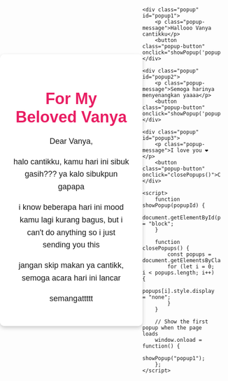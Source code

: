 <html>
<head>
    <title>For My Beloved Vanya</title>
    <style>
        body {
            font-family: Arial, sans-serif;
            background-image: url('background.jpg');
            background-size: cover;
            background-position: center;
            margin: 0;
            padding: 0;
            display: flex;
            justify-content: center;
            align-items: center;
            height: 100vh;
        }
        .container {
            background-color: rgba(255, 255, 255, 0.9);
            border-radius: 10px;
            padding: 30px;
            text-align: center;
            max-width: 500px;
            box-shadow: 0 4px 10px rgba(0, 0, 0, 0.2);
        }
        h1 {
            color: #e91e63;
            font-size: 36px;
            margin-bottom: 20px;
        }
        p {
            font-size: 18px;
            line-height: 1.6;
        }
        .popup {
            display: none;
            position: fixed;
            top: 50%;
            left: 50%;
            transform: translate(-50%, -50%);
            padding: 20px;
            background-color: rgba(255, 255, 255, 0.9);
            border-radius: 10px;
            box-shadow: 0 4px 10px rgba(0, 0, 0, 0.2);
            z-index: 1000;
            text-align: center;
        }
        .popup-message {
            font-size: 20px;
            margin-bottom: 20px;
            line-height: 1.5;
        }
        .popup-button {
            background-color: #e91e63;
            color: #fff;
            border: none;
            border-radius: 5px;
            padding: 10px 20px;
            cursor: pointer;
            font-size: 16px;
        }
    </style>
</head>
<body>
    <div class="container">
        <h1>For My Beloved Vanya</h1>
        <p>Dear Vanya,</p>
        <p>halo cantikku, kamu hari ini sibuk gasih??? ya kalo sibukpun gapapa</p>
        <p>i know beberapa hari ini mood kamu lagi kurang bagus, but i can't do anything so i just sending you this</p>
        <p>jangan skip makan ya cantikk, semoga acara hari ini lancar</p>
        <p>semangattttt</p>
    </div>

    <div class="popup" id="popup1">
        <p class="popup-message">Hallooo Vanya cantikku</p>
        <button class="popup-button" onclick="showPopup('popup2')">Close</button>
    </div>

    <div class="popup" id="popup2">
        <p class="popup-message">Semoga harinya menyenangkan yaaaa</p>
        <button class="popup-button" onclick="showPopup('popup3')">Close</button>
    </div>

    <div class="popup" id="popup3">
        <p class="popup-message">I love you ❤</p>
        <button class="popup-button" onclick="closePopups()">Close</button>
    </div>

    <script>
        function showPopup(popupId) {
            document.getElementById(popupId).style.display = "block";
        }

        function closePopups() {
            const popups = document.getElementsByClassName("popup");
            for (let i = 0; i < popups.length; i++) {
                popups[i].style.display = "none";
            }
        }

        // Show the first popup when the page loads
        window.onload = function() {
            showPopup("popup1");
        };
    </script>
</body>
</html>
